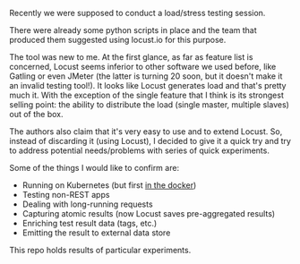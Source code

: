 Recently we were supposed to conduct a load/stress testing session. 

There were already some python scripts in place and the team that produced them suggested using locust.io for this purpose.

The tool was new to me. At the first glance, as far as feature list is concerned, Locust seems inferior to other software we used before, like Gatling or even JMeter (the latter is turning 20 soon, but it doesn't make it an invalid testing tool!). 
It looks like Locust generates load and that's pretty much it. With the exception of the single feature that 
I think is its strongest selling point: the ability to distribute the load (single master, multiple slaves) out of the box.

The authors also claim that it's very easy to use and to extend Locust. So, instead of discarding it (using Locust),
I decided to give it a quick try and try to address potential needs/problems with series of quick experiments.

Some of the things I would like to confirm are:
* Running on Kubernetes (but first [in the docker](docker-image/))
* Testing non-REST apps
* Dealing with long-running requests
* Capturing atomic results (now Locust saves pre-aggregated results)
* Enriching test result data (tags, etc.)
* Emitting the result to external data store

This repo holds results of particular experiments.

